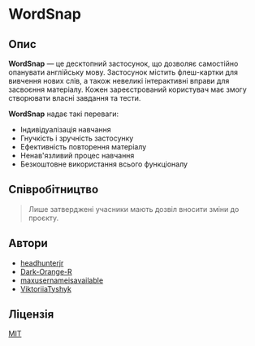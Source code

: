# WordSnap

## Опис 
**WordSnap** — це десктопний застосунок, що дозволяє самостійно опанувати англійську мову. Застосунок містить флеш-картки для вивчення нових слів, а також невеликі інтерактивні вправи для засвоєння матеріалу. Кожен зареєстрований користувач має змогу створювати власні завдання та тести.

**WordSnap** надає такі переваги:
* Індивідуалізація навчання
* Гнучкість і зручність застосунку
* Ефективність повторення матеріалу
* Ненав'язливий процес навчання
* Безкоштовне використання всього функціоналу

## Співробітництво 
> Лише затверджені учасники мають дозвіл вносити зміни до проєкту.

## Автори
- [headhunterjr](https://github.com/headhunterjr)
- [Dark-Orange-R](https://github.com/Dark-Orange-R)
- [maxusernameisavailable](https://github.com/maxusernameisavailable)
- [ViktoriiaTyshyk](https://github.com/ViktoriiaTyshyk)

## Ліцензія
[MIT](https://choosealicense.com/licenses/mit/)
